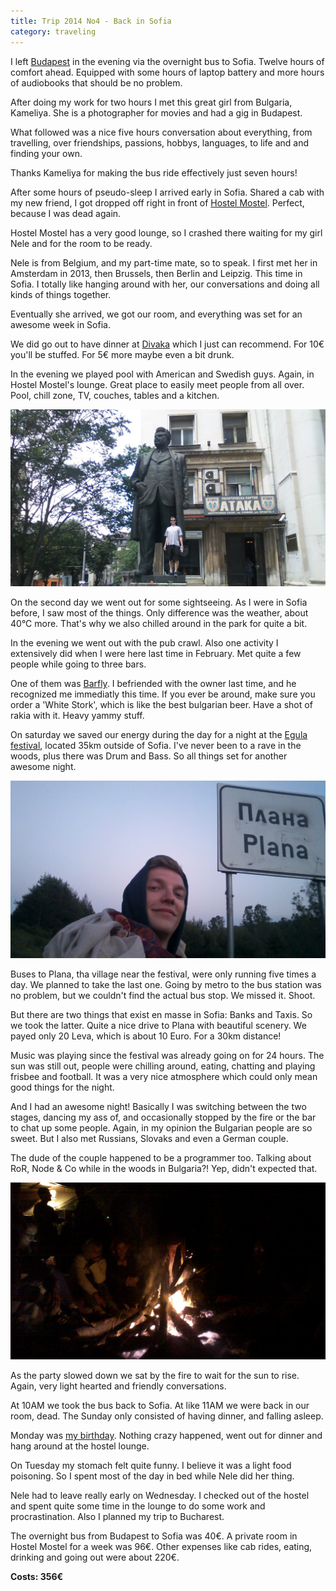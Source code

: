 ```yaml
---
title: Trip 2014 No4 - Back in Sofia
category: traveling
---
```


I left [Budapest](/#/blog/a-taste-of-budapest) in the evening via the
overnight bus to Sofia. Twelve hours of comfort ahead. Equipped with some hours
of laptop battery and more hours of audiobooks that should be no problem.

After doing my work for two hours I met this great girl from Bulgaria, Kameliya.
She is a photographer for movies and had a gig in Budapest.

What followed was a nice five hours conversation about everything, from
travelling, over friendships, passions, hobbys, languages, to life and and
finding your own.

Thanks Kameliya for making the bus ride effectively just seven hours!

After some hours of pseudo-sleep I arrived early in Sofia. Shared a cab with my
new friend, I got dropped off right in front of [Hostel Mostel](http://www.hostels.com/hostels/sofia/hostel-mostel/3725).
Perfect, because I was dead again.

Hostel Mostel has a very good lounge, so I crashed there waiting for my girl
Nele and for the room to be ready.

Nele is from Belgium, and my part-time mate, so to speak. I first met her in
Amsterdam in 2013, then Brussels, then Berlin and Leipzig. This time in Sofia. I
totally like hanging around with her, our conversations and doing all kinds of
things together.

Eventually she arrived, we got our room, and everything was set for an awesome
week in Sofia.

We did go out to have dinner at
[Divaka](http://www.tripadvisor.com/Restaurant_Review-g294452-d806676-Reviews-Divaka-Sofia_Sofia_Region.html)
which I just can recommend. For 10€ you'll be stuffed. For 5€ more maybe even a
bit drunk.

In the evening we played pool with American and Swedish guys. Again, in Hostel
Mostel's lounge. Great place to easily meet people from all over. Pool, chill
zone, TV, couches, tables and a kitchen.

![](/pictures/Bulgaria/Sofia/100_1076.jpg)

On the second day we went out for some sightseeing. As I were in Sofia before, I
saw most of the things. Only difference was the weather, about 40°C more. That's
why we also chilled around in the park for quite a bit.

In the evening we went out with the pub crawl. Also one activity I extensively
did when I were here last time in February. Met quite a few people while going
to three bars.

One of them was [Barfly](https://www.facebook.com/barflysofia). I befriended
with the owner last time, and he recognized me immediatly this time. If you ever
be around, make sure you order a 'White Stork', which is like the best bulgarian
beer. Have a shot of rakia with it. Heavy yammy stuff.

On saturday we saved our energy during the day for a night at the [Egula festival](https://www.facebook.com/events/1453587244876286),
located 35km
outside of Sofia. I've never been to a rave in the woods, plus there was Drum
and Bass. So all things set for another awesome night.

![](/pictures/Bulgaria/Sofia/100_1107.jpg)

Buses to Plana, tha village near the festival, were only running five times a
day. We planned to take the last one. Going by metro to the bus station was no
problem, but we couldn't find the actual bus stop. We missed it. Shoot.

But there are two things that exist en masse in Sofia: Banks and Taxis. So we
took the latter. Quite a nice drive to Plana with beautiful scenery. We payed
only 20 Leva, which is about 10 Euro. For a 30km distance!

Music was playing since the festival was already going on for 24 hours. The sun
was still out, people were chilling around, eating, chatting and playing frisbee
and football. It was a very nice atmosphere which could only mean good things
for the night.

And I had an awesome night! Basically I was switching between the two stages,
dancing my ass of, and occasionally stopped by the fire or the bar to chat up
some people. Again, in my opinion the Bulgarian people are so sweet. But I also
met Russians, Slovaks and even a German couple.

The dude of the couple happened to be a programmer too. Talking about RoR, Node
& Co while in the woods in Bulgaria?! Yep, didn't expected that.

![](/pictures/Bulgaria/Sofia/100_1111.jpg)

As the party slowed down we sat by the fire to wait for the sun to rise. Again,
very light hearted and friendly conversations.

At 10AM we took the bus back to Sofia. At like 11AM we were back in our room,
dead. The Sunday only consisted of having dinner, and falling asleep.

Monday was [my birthday](/#/blog/yet-another-special-day). Nothing
crazy happened, went out for dinner and hang around at the hostel lounge.

On Tuesday my stomach felt quite funny. I believe it was a light food poisoning.
So I spent most of the day in bed while Nele did her thing.

Nele had to leave really early on Wednesday. I checked out of the hostel and
spent quite some time in the lounge to do some work and procrastination. Also I
planned my trip to Bucharest.

The overnight bus from Budapest to Sofia was 40€. A private room in Hostel
Mostel for a week was 96€. Other expenses like cab rides, eating, drinking and
going out were about 220€.

**Costs: 356€**
